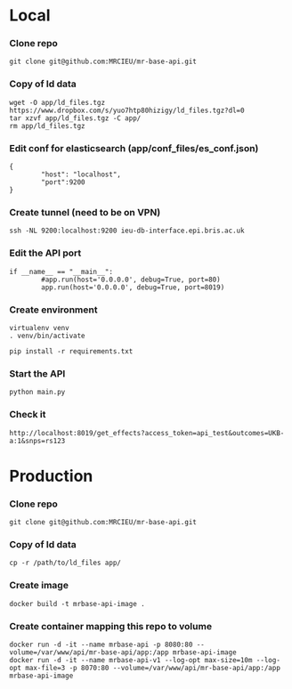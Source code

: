 # Local


### Clone repo

```
git clone git@github.com:MRCIEU/mr-base-api.git
```

### Copy of ld data
```
wget -O app/ld_files.tgz https://www.dropbox.com/s/yuo7htp80hizigy/ld_files.tgz?dl=0
tar xzvf app/ld_files.tgz -C app/
rm app/ld_files.tgz
```

### Edit conf for elasticsearch (app/conf_files/es_conf.json)
```
{
        "host": "localhost",
        "port":9200
}
```

### Create tunnel (need to be on VPN)
```
ssh -NL 9200:localhost:9200 ieu-db-interface.epi.bris.ac.uk
```

### Edit the API port
```
if __name__ == "__main__":
        #app.run(host='0.0.0.0', debug=True, port=80)
        app.run(host='0.0.0.0', debug=True, port=8019)
```

### Create environment
```
virtualenv venv
. venv/bin/activate

pip install -r requirements.txt
```

### Start the API
```
python main.py
```

### Check it
```
http://localhost:8019/get_effects?access_token=api_test&outcomes=UKB-a:1&snps=rs123
```


# Production

### Clone repo

```
git clone git@github.com:MRCIEU/mr-base-api.git
```

### Copy of ld data
```
cp -r /path/to/ld_files app/
```

### Create image

```
docker build -t mrbase-api-image .
```

### Create container mapping this repo to volume

```
docker run -d -it --name mrbase-api -p 8080:80 --volume=/var/www/api/mr-base-api/app:/app mrbase-api-image
docker run -d -it --name mrbase-api-v1 --log-opt max-size=10m --log-opt max-file=3 -p 8070:80 --volume=/var/www/api/mr-base-api/app:/app mrbase-api-image
```
